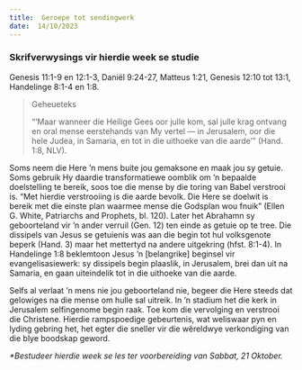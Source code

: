 ```yaml
---
title:  Geroepe tot sendingwerk
date:  14/10/2023
---
```


### Skrifverwysings vir hierdie week se studie
Genesis 11:1-9 en 12:1-3, Daniël 9:24-27, Matteus 1:21, Genesis 12:10 tot 13:1, Handelinge 8:1-4 en 1:8.

> <p>Geheueteks</p>
> “‘Maar wanneer die Heilige Gees oor julle kom, sal julle krag ontvang en oral mense eerstehands van My vertel — in Jerusalem, oor die hele Judea, in Samaria, en tot in die uithoeke van die aarde’” (Hand. 1:8, NLV).

Soms neem die Here ’n mens buite jou gemaksone en maak jou sy getuie. Soms gebruik Hy daardie transformatiewe oomblik om ’n bepaalde doelstelling te bereik, soos toe die mense by die toring van Babel verstrooi is. “Met hierdie verstrooiing is die aarde bevolk. Die Here se doelwit is bereik met die einste plan waarmee mense die Godsplan wou fnuik” (Ellen G. White, Patriarchs and Prophets, bl. 120). Later het Abrahamn sy geboorteland vir ’n ander verruil (Gen. 12) ten einde as getuie op te tree. Die dissipels van Jesus se getuienis was aan die begin tot hul volksgenote beperk (Hand. 3) maar het mettertyd na andere uitgekring (hfst. 8:1-4). In Handelinge 1:8 beklemtoon Jesus ’n [belangrike] beginsel vir evangelisasiewerk: sy dissipels begin plaaslik, in Jerusalem, brei dan uit na Samaria, en gaan uiteindelik tot in die uithoeke van die aarde.

Selfs al verlaat ’n mens nie jou geboorteland nie, begeer die Here steeds dat gelowiges na die mense om hulle sal uitreik. In ’n stadium het die kerk in Jerusalem selfingenome begin raak. Toe kom die vervolging en verstrooi die Christene. Hierdie rampspoedige gebeurtenis, wat weliswaar pyn en lyding gebring het, het egter die sneller vir die wêreldwye verkondiging van die blye boodskap geword.

_*Bestudeer hierdie week se les ter voorbereiding van Sabbat, 21 Oktober._